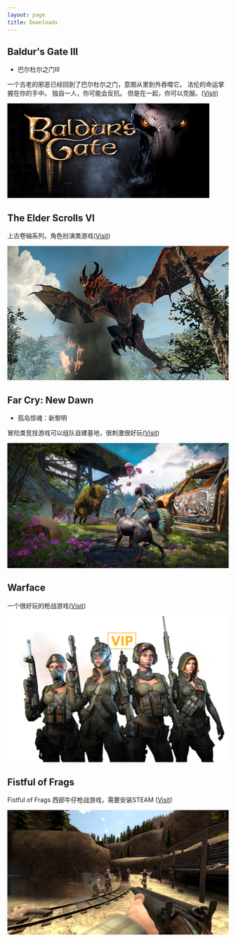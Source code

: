 ```yaml
---
layout: page
title: Downloads
---
```

## Baldur's Gate III

- 巴尔杜尔之门III

一个古老的邪恶已经回到了巴尔杜尔之门，意图从里到外吞噬它。 法伦的命运掌握在你的手中。 独自一人，你可能会反抗。 但是在一起，你可以克服。([Visit](https://store.steampowered.com/app/1086940/Baldurs_Gate_III/))

![](/downloads/images/header.jpg)

## The Elder Scrolls VI
上古卷轴系列，角色扮演类游戏([Visit](https://elderscrolls.bethesda.net/en))

![](/downloads/images/TESB_Dragon_LCARD_776x470.jpg)

## Far Cry: New Dawn

- 孤岛惊魂：新黎明

冒险类竞技游戏可以组队自建基地，很刺激很好玩([Visit](https://far-cry.ubisoft.com/game/en-us/home))

![](/downloads/images/fcb_bison_1080.jpg)

## Warface 

一个很好玩的枪战游戏([Visit](https://www.warface.com/en/))

![](/downloads/images/bg-code-girl.png)

## Fistful of Frags

Fistful of Frags 西部牛仔枪战游戏，需要安装STEAM ([Visit](https://store.steampowered.com/app/265630/Fistful_of_Frags/))

![](/downloads/images/fistful.jpg) 


